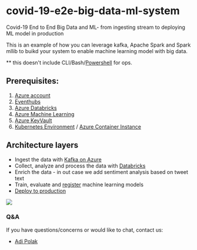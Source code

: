 # covid-19-e2e-big-data-ml-system
Covid-19 End to End Big Data and ML- from ingesting stream to deploying ML model in production 

This is an example of how you can leverage kafka, Apache Spark and Spark mllib to buikd your system to enable machine learning model with big data.

** this doesn't include CLI/Bash/[Powershell](https://docs.microsoft.com/en-us/powershell/scripting/overview?view=powershell-7?WT.mc_id=article-infoq-adpolak)
for ops.

## Prerequisites:
1. [Azure account](https://azure.microsoft.com/en-us/free?WT.mc_id=article-infoq-adpolak)
2. [Eventhubs](https://docs.microsoft.com/en-us/azure/event-hubs/event-hubs-create?WT.mc_id=article-infoq-adpolak)
3. [Azure Databricks](https://docs.microsoft.com/en-us/azure/azure-databricks/quickstart-create-databricks-workspace-portal?WT.mc_id=article-infoq-adpolak)
4. [Azure Machine Learning](https://docs.microsoft.com/en-us/azure/machine-learning/tutorial-1st-experiment-sdk-setup?WT.mc_id=article-infoq-adpolak)
5. [Azure KeyVault](https://docs.microsoft.com/en-us/azure/key-vault/secrets/quick-create-portal?WT.mc_id=article-infoq-adpolak)
6. [Kubernetes Environment](https://docs.microsoft.com/en-us/azure/aks/kubernetes-walkthrough?WT.mc_id=article-infoq-adpolak) / [Azure Container Instance](https://docs.microsoft.com/en-us/azure/container-instances/container-instances-quickstart-portal?WT.mc_id=article-infoq-adpolak)



## Architecture layers
* Ingest the data with [Kafka on Azure](https://azure.microsoft.com/en-us/blog/processing-trillions-of-events-per-day-with-apache-kafka-on-azure?WT.mc_id=article-infoq-adpolak)
* Collect, analyze and process the data with [Databricks](https://docs.microsoft.com/en-us/azure/databricks/scenarios/quickstart-create-databricks-workspace-portal?WT.mc_id=article-geektime-adpolak&tabs=azure-portal)
* Enrich the data - in out case we add sentiment analysis based on tweet text
* Train, evaluate and [register](https://docs.microsoft.com/en-us/azure/databricks/applications/mlflow/?WT.mc_id=e2eml-infoQ-adpolak) machine learning models
* [Deploy to production](https://docs.microsoft.com/en-us/azure/machine-learning/how-to-deploy-and-where?WT.mc_id=e2eml-infoQ-adpolak&tabs=azcli)


![](https://github.com/adipola/ms-build-e2e-ml-bigdata/blob/master/images/diagram.jpg)

### Q&A
If you have questions/concerns or would like to chat, contact us:

* [Adi Polak](https://twitter.com/AdiPolak)

